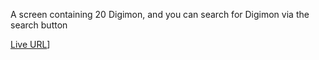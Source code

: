 A screen containing 20 Digimon, and you can search for Digimon via the search button

[Live URL](https://github.com/IbrahimJebreen/Digimon-api)]